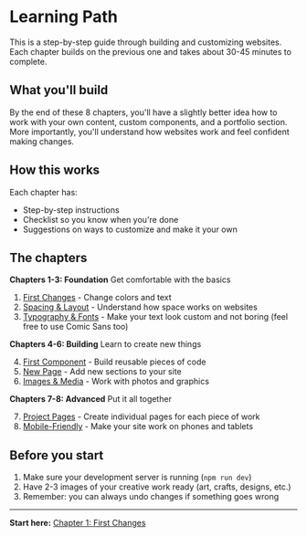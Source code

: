 # Learning Path

This is a step-by-step guide through building and customizing websites. Each chapter builds on the previous one and takes about 30-45 minutes to complete.

## What you'll build

By the end of these 8 chapters, you'll have a slightly better idea how to work with your own content, custom components, and a portfolio section. More importantly, you'll understand how websites work and feel confident making changes.

## How this works

Each chapter has:
- Step-by-step instructions 
- Checklist so you know when you're done
- Suggestions on ways to customize and make it your own

## The chapters

**Chapters 1-3: Foundation**
Get comfortable with the basics

1. [First Changes](./01-first-changes.md) - Change colors and text
2. [Spacing & Layout](./02-spacing-layout.md) - Understand how space works on websites  
3. [Typography & Fonts](./03-typography-fonts.md) - Make your text look custom and not boring (feel free to use Comic Sans too)

**Chapters 4-6: Building**
Learn to create new things

4. [First Component](./04-first-component.md) - Build reusable pieces of code
5. [New Page](./05-new-page.md) - Add new sections to your site
6. [Images & Media](./06-images-media.md) - Work with photos and graphics

**Chapters 7-8: Advanced**
Put it all together

7. [Project Pages](./07-project-pages.md) - Create individual pages for each piece of work
8. [Mobile-Friendly](./08-mobile-friendly.md) - Make your site work on phones and tablets

## Before you start

1. Make sure your development server is running (`npm run dev`)
2. Have 2-3 images of your creative work ready (art, crafts, designs, etc.)
3. Remember: you can always undo changes if something goes wrong

---

**Start here:** [Chapter 1: First Changes](./01-first-changes.md)